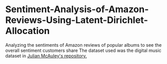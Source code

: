 # Sentiment-Analysis-of-Amazon-Reviews-Using-Latent-Dirichlet-Allocation
Analyzing the sentiments of Amazon reviews of popular albums to see the overall sentiment customers share
The dataset used was the digital music dataset in [Julian McAuley's repository.](http://jmcauley.ucsd.edu/data/amazon/links.html) 

